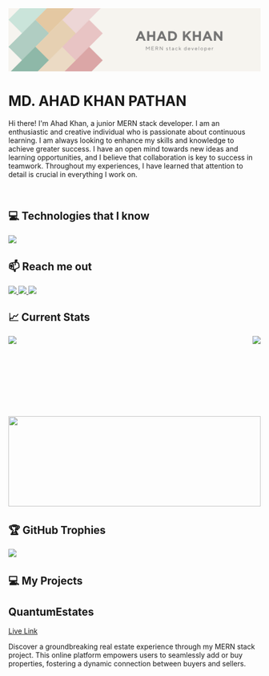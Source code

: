 <a href="https://www.linkedin.com/in/md-ahad-khan-pathan/">
<img src="./images/Linkedin Cover.png" />
</a>

<br/>

<h1> MD. AHAD KHAN PATHAN </h1>
<P>Hi there! I'm Ahad Khan, a junior MERN stack developer. I am an enthusiastic and creative individual who is passionate about continuous learning. I am always looking to enhance my skills and knowledge to achieve greater success. I have an open mind towards new ideas and learning opportunities, and I believe that collaboration is key to success in teamwork. Throughout my experiences, I have learned that attention to detail is crucial in everything I work on.</p>
  
<br/>

## :computer: Technologies that I know

<p>
  <a href="https://skillicons.dev">
    <img src="https://skillicons.dev/icons?i=js,cpp,c,mongodb,express,react,nodejs,firebase,html,css,tailwind,vite,netlify,vercel,figma" />
  </a>
</p>

## :mailbox: Reach me out

<p>
  <a href="https://www.linkedin.com/in/md-ahad-khan-pathan/">
    <img src="https://skillicons.dev/icons?i=linkedin" />
  </a>
  <a href="https://www.instagram.com/arulesbreaker/">
    <img src="https://skillicons.dev/icons?i=instagram" />
  </a>
  <a href="https://twitter.com/ahad_khab">
    <img src="https://skillicons.dev/icons?i=twitter" />
  </a>
</p>

## :chart_with_upwards_trend: Current Stats


<img height="160" align="right"  src="https://github-readme-stats.vercel.app/api?username=MD-AHAD-KHAN-PATHAN&theme=tokyonight&show_icons=true&hide_border=true&count_private=true">
<img height="160" src="https://github-readme-streak-stats.herokuapp.com/?user=MD-AHAD-KHAN-PATHAN&theme=tokyonight&hide_border=true">
<img height="180" width="100%" src="https://github-readme-stats.vercel.app/api/top-langs/?username=MD-AHAD-KHAN-PATHAN&theme=tokyonight&show_icons=true&hide_border=true&layout=compact">
<br />

## :trophy: GitHub Trophies
<img src="https://github-profile-trophy.vercel.app/?username=MD-AHAD-KHAN-PATHAN&theme=tokyonight"/>

## :computer: My Projects

<h2>QuantumEstates</h2>
<a href="https://gentle-hummingbird-b181cb.netlify.app/">Live Link</a>

Discover a groundbreaking real estate experience through my MERN stack project. This online platform empowers users to seamlessly add or buy properties, fostering a dynamic connection between buyers and sellers.

<br />
